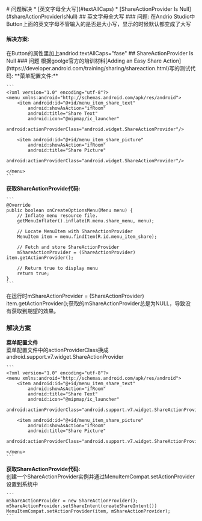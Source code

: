<span id="problemResolve"/>
# 问题解决
* [英文字母全大写](#textAllCaps)
* [ShareActionProvider Is Null](#shareActionProviderIsNull)

<span id="textAllCaps"/>
## 英文字母全大写
### 问题:   
在Andrio Studio中Button上面的英文字母不管输入的是否是大小写，显示的时候默认都变成了大写  
<h4>解决方案:</h4>   
在Button的属性里加上andriod:textAllCaps="fase"

<span id="shareActionProviderIsNull"/>
## ShareActionProvider Is Null
### 问题 
根据goolge官方的培训材料[Adding an Easy Share Action](https://developer.android.com/training/sharing/shareaction.html)写的测试代码:  
**菜单配置文件:** 

	```
	<?xml version="1.0" encoding="utf-8"?>
	<menu xmlns:android="http://schemas.android.com/apk/res/android">
	    <item android:id="@+id/menu_item_share_text"
	        android:showAsAction="ifRoom"
	        android:title="Share Text"
	        android:icon="@mipmap/ic_launcher"
	        android:actionProviderClass="android.widget.ShareActionProvider"/>
	
	    <item android:id="@+id/menu_item_share_picture"
	        android:showAsAction="ifRoom"
	        android:title="Share Picture"
	        android:actionProviderClass="android.widget.ShareActionProvider"/>
	
	</menu>
	```
**获取ShareActionProvide代码:**

	```
	@Override
	public boolean onCreateOptionsMenu(Menu menu) {
	    // Inflate menu resource file.
	    getMenuInflater().inflate(R.menu.share_menu, menu);
	
	    // Locate MenuItem with ShareActionProvider
	    MenuItem item = menu.findItem(R.id.menu_item_share);
	
	    // Fetch and store ShareActionProvider
	    mShareActionProvider = (ShareActionProvider) item.getActionProvider();
	
	    // Return true to display menu
	    return true;
	}
	```
在运行时mShareActionProvider = (ShareActionProvider) item.getActionProvider();获取的mShareActionProvider总是为NULL，导致没有获取到期望的效果。  

### 解决方案
**菜单配置文件**  
菜单配置文件中的actionProviderClass换成android.support.v7.widget.ShareActionProvider

	```
	<?xml version="1.0" encoding="utf-8"?>
	<menu xmlns:android="http://schemas.android.com/apk/res/android">
	    <item android:id="@+id/menu_item_share_text"
	        android:showAsAction="ifRoom"
	        android:title="Share Text"
	        android:icon="@mipmap/ic_launcher"
	        android:actionProviderClass="android.support.v7.widget.ShareActionProvider"/>
	
	    <item android:id="@+id/menu_item_share_picture"
	        android:showAsAction="ifRoom"
	        android:title="Share Picture"
	        android:actionProviderClass="android.support.v7.widget.ShareActionProvider"/>
	
	</menu>
	```
**获取ShareActionProvide代码:**  
创建一个ShareActionProvider实例并通过MenuItemCompat.setActionProvider设置到系统中

	```
	mShareActionProvider = new ShareActionProvider();
	mShareActionProvider.setShareIntent(createShareIntent())
	MenuItemCompat.setActionProvider(item, mShareActionProvider);
	```